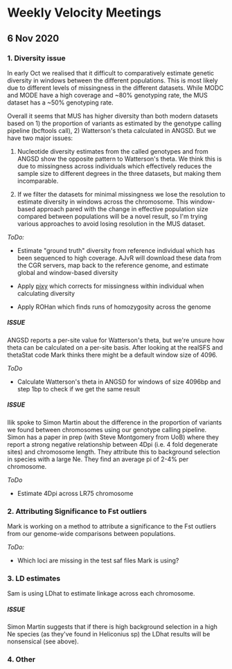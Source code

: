# Weekly Velocity Meetings


## 6 Nov 2020

### 1. Diversity issue

In early Oct we realised that it difficult to comparatively estimate genetic diversity in windows between the different populations. This is most likely due to different levels of missingness in the different datasets. 
While MODC and MODE have a high coverage and ~80% genotyping rate, the MUS dataset has a ~50% genotyping rate. 

Overall it seems that MUS has higher diversity than both modern datasets based on 1) the proportion of variants as estimated by the genotype calling pipeline (bcftools call), 2) Watterson's theta calculated in ANGSD. But we have two major issues: 

1) Nucleotide diversity estimates from the called genotypes and from ANGSD show the opposite pattern to Watterson's theta. We think this is due to missingness across individuals which effectively reduces the sample size to different degrees in the three datasets, but making them incomparable. 

2) If we filter the datasets for minimal missingness we lose the resolution to estimate diversity in windows across the chromosome. This window-based approach pared with the change in effective population size compared between populations will be a novel result, so I'm trying various approaches to avoid losing resolution in the MUS dataset. 

*ToDo:* 

- Estimate "ground truth" diversity from reference individual which has been sequenced to high coverage. 
AJvR will download these data from the CGR servers, map back to the reference genome, and estimate global and window-based diversity

- Apply [pixy](https://www.biorxiv.org/content/10.1101/2020.06.27.175091v1.full.pdf) which corrects for missingness within individual when calculating diversity

- Apply ROHan which finds runs of homozygosity across the genome


##### *ISSUE*

ANGSD reports a per-site value for Watterson's theta, but we're unsure how theta can be calculated on a per-site basis. 
After looking at the realSFS and thetaStat code Mark thinks there might be a default window size of 4096. 

*ToDo*

- Calculate Watterson's theta in ANGSD for windows of size 4096bp and step 1bp to check if we get the same result


##### *ISSUE*

Ilik spoke to Simon Martin about the difference in the proportion of variants we found between chromosomes using our genotype calling pipeline. Simon has a paper in prep (with Steve Montgomery from UoB) where they report a strong negative relationship between 4Dpi (i.e. 4 fold degenerate sites) and chromosome length. They attribute this to background selection in species with a large Ne. They find an average pi of 2-4% per chromosome. 

*ToDo*

- Estimate 4Dpi across LR75 chromosome


### 2. Attributing Significance to Fst outliers

Mark is working on a method to attribute a significance to the Fst outliers from our genome-wide comparisons between populations. 


*ToDo:* 

- Which loci are missing in the test saf files Mark is using? 



### 3. LD estimates

Sam is using LDhat to estimate linkage across each chromosome. 

##### *ISSUE*

Simon Martin suggests that if there is high background selection in a high Ne species (as they've found in Heliconius sp) the LDhat results will be nonsensical (see above). 


### 4. Other
